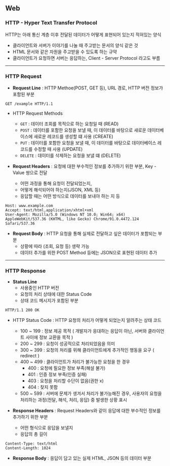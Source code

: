 ## Web
### HTTP - Hyper Text Transfer Protocol    
HTTP는 아래 통신 계층 이후 전달된 데이터가 어떻게 표현되어 있는지 적혀있는 양식
- 클라이언트와 서버가 이야기를 나눌 때 주고받는 문서의 양식 같은 것
- HTML 문서와 같은 자원을 주고받을 수 있도록 하는 규약
- 클라이언트가 요청하면 서버는 응답하는, Client - Server Protocol 라고도 부름

---
### HTTP Request
- **Request Line** : HTTP Methoe(POST, GET 등), URL 경로, HTTP 버전 정보가 포함된 부분
```text
GET /example HTTP/1.1
```
- HTTP Request Methods
  - `GET` : 데이터 조회를 목적으로 하는 요청일 때 (READ)
  - `POST` : 데이터를 포함한 요청을 보낼 때, 이 데이터를 바탕으로 새로운 데이터베이스에 새로운 레코드를 생성할 떄 사용 (CREATE)
  - `PUT` : 데이터를 포함한 요청을 보낼 때, 이 데이터를 바탕으로 데이터베이스 레코드를 수정할 때 사용 (UPDATE)
  - `DELETE` : 데이터를 삭제하는 요청을 보낼 떄 (DELETE)


- **Request Headers** : 요청에 대한 부수적인 정보를 추가하기 위한 부분, Key - Value 쌍으로 전달
  - 어떤 과정을 통해 요청이 전달되었는지, 
  - 어떻게 해석되어야 하는지(JSON, XML 등)
  - 응답할 때는 어떤 방식으로 데이터를 보내야 하는 지 등
```text
Host: www.example.com
Accept: text/html,application/xhtml+xml
User-Agent: Mozilla/5.0 (Windows NT 10.0; Win64; x64) AppleWebKit/537.36 (KHTML, like Gecko) Chrome/91.0.4472.124 Safari/537.36
```

- **Request Body** : HTTP 요청을 통해 실제로 전달하고 싶은 데이터가 포함되는 부분
  - 상황에 따라 (조회, 요청 등) 생략 가능
  - 데이터 추가를 위한 POST Method 등에는 JSON으로 표현된 데이터 추가

----
### HTTP Response
- **Status Line** 
  - 사용중인 HTTP 버전
  - 요청의 처리 상태에 대한 Status Code
  - 상태 코드 메시지가 포함된 부분
```text
HTTP/1.1 200 OK
```
- HTTP Status Code : HTTP 요청의 처리가 어떻게 되었는지 알려주는 상태 코드
  - 100 ~ 199 : 정보 제공 목적 ( 개발자가 응대하는 응답이 아닌, 서버와 클라이언트 사이에 정보 교환을 목적 )
  - 200 ~ 299 : 요청이 성공적으로 처리되었음을 의미
  - 300 ~ 399 : 요청의 처리를 위해 클라이언트에게 추가적인 행동을 요구 ( redirect )
  - 400 ~ 499 : 클라이언트가 처리가 불가능한 요청을 한 경우 
    - 400 : 요청에 필요한 정보 부족(해설 불가) 
    - 401 : 인증 정보 부족(인증 실패)
    - 403 : 요청을 처리할 수단이 없음(권한 x)
    - 404 : 찾지 못함
  - 500 ~ 599 : 서버에 문제가 생겨서 처리가 불가능해진 경우, 사용자의 요청을 처리하는 과정(전달, 해석, 처리, 응답) 중 발생한 상황 표시


- **Response Headers** : Request Headers와 같이 응답에 대한 부수적인 정보를 추가하기 위한 부분
  - 어떤 형식으로 응답을 보낼지
  - 응답의 총 길이
```text
Content-Type: text/html
Content-Length: 1024
```

- **Response Body** : 응답이 담고 있는 실제 HTML, JSON 등의 데이터 부분
